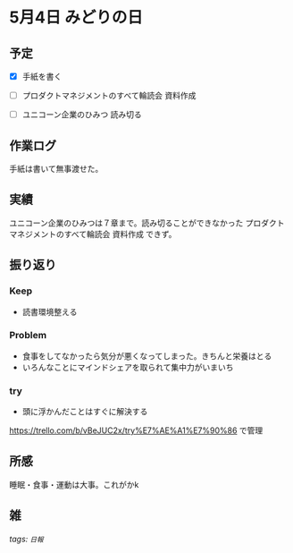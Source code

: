 # 5月4日 みどりの日




## 予定
- [x] 手紙を書く
- [ ] プロダクトマネジメントのすべて輪読会 資料作成
- [ ] ユニコーン企業のひみつ 読み切る


## 作業ログ
手紙は書いて無事渡せた。


## 実績
ユニコーン企業のひみつは７章まで。読み切ることができなかった
プロダクトマネジメントのすべて輪読会 資料作成 できず。


## 振り返り

### Keep
* 読書環境整える

### Problem
* 食事をしてなかったら気分が悪くなってしまった。きちんと栄養はとる
* いろんなことにマインドシェアを取られて集中力がいまいち

### try
* 頭に浮かんだことはすぐに解決する

https://trello.com/b/vBeJUC2x/try%E7%AE%A1%E7%90%86 で管理

## 所感
睡眠・食事・運動は大事。これがかk

## 雑


###### tags: `日報`
